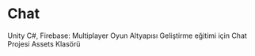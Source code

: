 # Chat
Unity C#, Firebase: Multiplayer Oyun Altyapısı Geliştirme eğitimi için Chat Projesi Assets Klasörü
